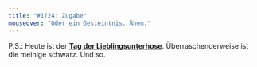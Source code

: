 ```yaml
---
title: "#1724: Zugabe"
mouseover: "Oder ein Gesteintnis. Ähem."
---
```


P.S.:
Heute ist der <a href="http://www.fonflatter.de/kalender"><strong>Tag der Lieblingsunterhose</strong></a>. Überraschenderweise ist die meinige schwarz.
Und so.

